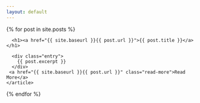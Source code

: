 ```yaml
---
layout: default
---
```


<div class="posts">
  {% for post in site.posts %}
    <article class="post">

      <h1><a href="{{ site.baseurl }}{{ post.url }}">{{ post.title }}</a></h1>

      <div class="entry">
        {{ post.excerpt }}
      </div>
     <a href="{{ site.baseurl }}{{ post.url }}" class="read-more">Read More</a>
    </article>
  {% endfor %}
</div>
